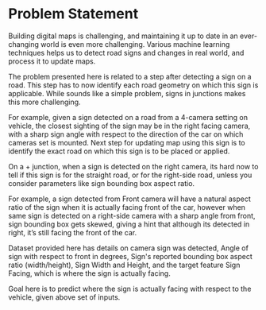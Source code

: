 # Problem Statement

Building digital maps is challenging, and maintaining it up to date in an ever-changing world is even more challenging. Various machine learning techniques helps us to detect road signs and changes in real world, and process it to update maps.

The problem presented here is related to a step after detecting a sign on a road. This step has to now identify each road geometry on which this sign is applicable. While sounds like a simple problem, signs in junctions makes this more challenging.

For example, given a sign detected on a road from a 4-camera setting on vehicle, the closest sighting of the sign may be in the right facing camera, with a sharp sign angle with respect to the direction of the car on which cameras set is mounted. Next step for updating map using this sign is to identify the exact road on which this sign is to be placed or applied.

On a + junction, when a sign is detected on the right camera, its hard now to tell if this sign is for the straight road, or for the right-side road, unless you consider parameters like sign bounding box aspect ratio.

For example, a sign detected from Front camera will have a natural aspect ratio of the sign when it is actually facing front of the car, however when same sign is detected on a right-side camera with a sharp angle from front, sign bounding box gets skewed, giving a hint that although its detected in right, it’s still facing the front of the car.

Dataset provided here has details on camera sign was detected, Angle of sign with respect to front in degrees, Sign's reported bounding box aspect ratio (width/height), Sign Width and Height, and the target feature Sign Facing, which is where the sign is actually facing.

Goal here is to predict where the sign is actually facing with respect to the vehicle, given above set of inputs.
